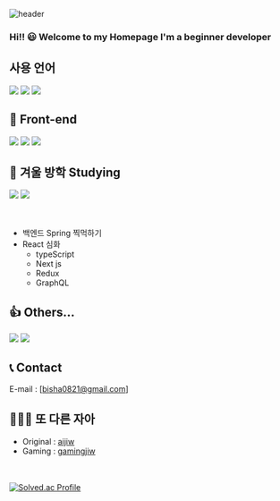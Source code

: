 
<!--
**hdsjiw/hdsjiw** is a ✨ _special_ ✨ repository because its `README.md` (this file) appears on your GitHub profile.

Here are some ideas to get you started:

- 🔭 I’m currently working on ...
- 🌱 I’m currently learning ...
- 👯 I’m looking to collaborate on ...
- 🤔 I’m looking for help with ...
- 💬 Ask me about ...
- 📫 How to reach me: ...
- 😄 Pronouns: ...
- ⚡ Fun fact: ...
-->
![header](https://capsule-render.vercel.app/api?type=slice&color=3dd951&fontSize=40)

### Hi!! 😃 Welcome to my Homepage I'm a beginner developer

## 사용 언어
<div>
  <img src="https://img.shields.io/badge/JAVASCRIPT-F7DF1E?style=for-the-badge&logo=python&logoColor=white&style=plastic">
  <img src="https://img.shields.io/badge/JAVA-007396?style=for-the-badge&logo=java&logoColor=white&style=plastic">
  <img src="https://img.shields.io/badge/PYTHON-3776AB?style=for-the-badge&logo=python&logoColor=white&style=plastic">
</div>

## 🔴 Front-end
<div>
<img src="https://img.shields.io/badge/CSS-1572B6?style=for-the-badge&logo=python&logoColor=white&style=plastic">
<img src="https://img.shields.io/badge/React-61DAFB?style=for-the-badge&logo=react&logoColor=white&style=plastic">
<img src="https://img.shields.io/badge/TypeScript-3178C6?style=for-the-badge&logo=react&logoColor=white&style=plastic">
</div>

## 💙 겨울 방학 Studying
<div>
<img src="https://img.shields.io/badge/Spring-6DB33F?style=for-the-badge&logo=react&logoColor=white&style=plastic">
<img src="https://img.shields.io/badge/MySQL-4479A1?style=for-the-badge&logo=react&logoColor=white&style=plastic">
</div>
<br><br>

 - 백엔드 Spring 찍먹하기
 - React 심화
   - typeScript
   - Next js
   - Redux
   - GraphQL

## 👍 Others...
<div>
<img src="https://img.shields.io/badge/github-181717?style=for-the-badge&logo=github&logoColor=white&style=plastic">
<img src="https://img.shields.io/badge/aws-232F3E?style=for-the-badge&logo=aws&logoColor=white&style=plastic">
</div>

## 📞 Contact
  E-mail : [bisha0821@gmail.com]

## 🙋🙋‍♂ 또 다른 자아
- Original : [aijiw](https://github.com/aijiw)
- Gaming : [gamingjiw](https://github.com/gamingjiw)

<br><br>
[![Solved.ac Profile](http://mazassumnida.wtf/api/v2/generate_badge?boj=jjwo0821)](https://solved.ac/jjwo0821/)
<br/><br/><br/>

